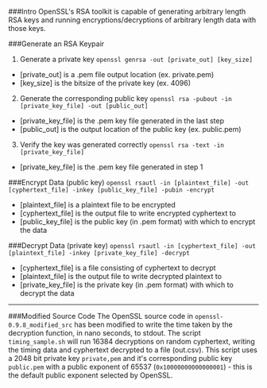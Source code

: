 ###Intro
OpenSSL's RSA toolkit is capable of generating arbitrary length RSA keys and running encryptions/decryptions of arbitrary length data with those keys.

###Generate an RSA Keypair
1. Generate a private key
`openssl genrsa -out [private_out] [key_size]`
* [private_out] is a .pem file output location (ex. private.pem)
* [key_size] is the bitsize of the private key (ex. 4096)
2. Generate the corresponding public key
`openssl rsa -pubout -in [private_key_file] -out [public_out]`
* [private_key_file] is the .pem key file generated in the last step
* [public_out] is the output location of the public key (ex. public.pem)
3. Verify the key was generated correctly
`openssl rsa -text -in [private_key_file]`
* [private_key_file] is the .pem key file generated in step 1

###Encrypt Data (public key)
`openssl rsautl -in [plaintext_file] -out [cyphertext_file] -inkey [public_key_file] -pubin -encrypt`
* [plaintext_file] is a plaintext file to be encrypted
* [cyphertext_file] is the output file to write encrypted cyphertext to
* [public_key_file] is the public key (in .pem format) with which to encrypt the data

###Decrypt Data (private key)
`openssl rsautl -in [cyphertext_file] -out [plaintext_file] -inkey [private_key_file] -decrypt`
* [cyphertext_file] is a file consisting of cyphertext to decrypt
* [plaintext_file] is the output file to write decrypted plaintext to
* [private_key_file] is the private key (in .pem format) with which to decrypt the data

---

###Modified Source Code
The OpenSSL source code in `openssl-0.9.8_modified_src` has been modified to write the time taken by the decryption function, in nano seconds, to stdout. The script `timing_sample.sh` will run 16384 decryptions on random cyphertext, writing the timing data and cyphertext decrypted to a file (out.csv). This script uses a 2048 bit private key `private,pem` and it's corresponding public key `public.pem` with a public exponent of 65537 (`0x10000000000000001`) - this is the default public exponent selected by OpenSSL.
